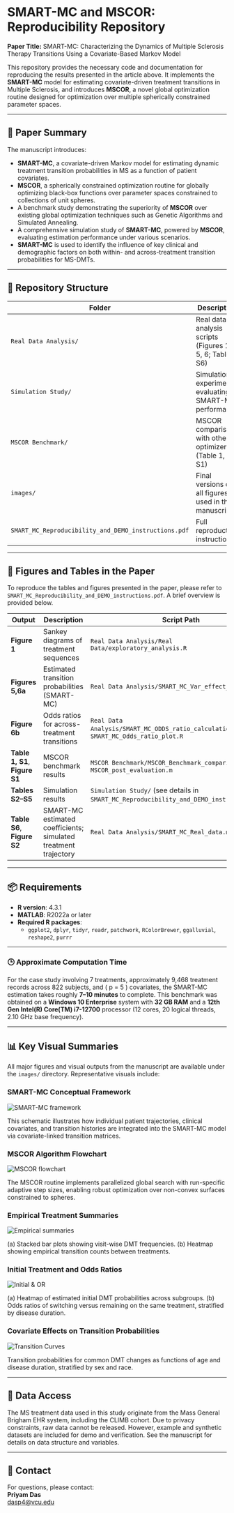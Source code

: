 # SMART-MC and MSCOR: Reproducibility Repository

**Paper Title:**  SMART-MC: Characterizing the Dynamics of Multiple Sclerosis Therapy Transitions Using a Covariate-Based Markov Model 

This repository provides the necessary code and documentation for reproducing the results presented in the article above. It implements the **SMART-MC** model for estimating covariate-driven treatment transitions in Multiple Sclerosis, and introduces **MSCOR**, a novel global optimization routine designed for optimization over multiple spherically constrained parameter spaces.

---

## 📄 Paper Summary

The manuscript introduces:

- **SMART-MC**, a covariate-driven Markov model for estimating dynamic treatment transition probabilities in MS as a function of patient covariates.
- **MSCOR**, a spherically constrained optimization routine for globally optimizing black-box functions over parameter spaces constrained to collections of unit spheres.
- A benchmark study demonstrating the superiority of **MSCOR** over existing global optimization techniques such as Genetic Algorithms and Simulated Annealing.
- A comprehensive simulation study of **SMART-MC**, powered by **MSCOR**, evaluating estimation performance under various scenarios.
- **SMART-MC** is used to identify the influence of key clinical and demographic factors on both within- and across-treatment transition probabilities for MS-DMTs.

---

## 📁 Repository Structure

| Folder | Description |
|--------|-------------|
| `Real Data Analysis/` | Real data analysis scripts (Figures 1, 5, 6; Table S6) |
| `Simulation Study/` | Simulation experiments evaluating SMART-MC performance |
| `MSCOR Benchmark/` | MSCOR comparison with other optimizers (Table 1, Fig S1) |
| `images/` | Final versions of all figures used in the manuscript |
| `SMART_MC_Reproducibility_and_DEMO_instructions.pdf` | Full reproduction instructions |

---

## 🧮 Figures and Tables in the Paper

To reproduce the tables and figures presented in the paper, please refer to `SMART_MC_Reproducibility_and_DEMO_instructions.pdf`. A brief overview is provided below.


| Output        | Description                                | Script Path                            |
|---------------|--------------------------------------------|----------------------------------------|
| **Figure 1**  | Sankey diagrams of treatment sequences     | `Real Data Analysis/Real Data/exploratory_analysis.R` |
| **Figures 5,6a** | Estimated transition probabilities (SMART-MC) | `Real Data Analysis/SMART_MC_Var_effect_plot.R` |
| **Figure 6b** | Odds ratios for across-treatment transitions | `Real Data Analysis/SMART_MC_ODDS_ratio_calculation.m` → `SMART_MC_Odds_ratio_plot.R` |
| **Table 1, S1**, **Figure S1**   | MSCOR benchmark results                    | `MSCOR Benchmark/MSCOR_Benchmark_comparison.m` → `MSCOR_post_evaluation.m` |
| **Tables S2–S5** | Simulation results                       | `Simulation Study/` (see details in `SMART_MC_Reproducibility_and_DEMO_instructions.pdf`)        |
| **Table S6**, **Figure S2** | SMART-MC estimated coefficients; simulated treatment trajectory | `Real Data Analysis/SMART_MC_Real_data.m` |

---

## 📦 Requirements

- **R version**: 4.3.1  
- **MATLAB**: R2022a or later  
- **Required R packages**:
  - `ggplot2`, `dplyr`, `tidyr`, `readr`, `patchwork`, `RColorBrewer`, `ggalluvial`, `reshape2`, `purrr`

---

### 🕒 Approximate Computation Time

For the case study involving 7 treatments, approximately 9,468 treatment records across 822 subjects, and \( p = 5 \) covariates, the SMART-MC estimation takes roughly **7–10 minutes** to complete. This benchmark was obtained on a **Windows 10 Enterprise** system with **32 GB RAM** and a **12th Gen Intel(R) Core(TM) i7-12700** processor (12 cores, 20 logical threads, 2.10 GHz base frequency).

---

## 📊 Key Visual Summaries

All major figures and visual outputs from the manuscript are available under the `images/` directory. Representative visuals include:

### SMART-MC Conceptual Framework
![SMART-MC framework](images/SMARTMC_Concept_v3.jpg)

This schematic illustrates how individual patient trajectories, clinical covariates, and transition histories are integrated into the SMART-MC model via covariate-linked transition matrices.

### MSCOR Algorithm Flowchart
![MSCOR flowchart](images/MSCOR_concept_v4.jpg)

The MSCOR routine implements parallelized global search with run-specific adaptive step sizes, enabling robust optimization over non-convex surfaces constrained to spheres.

### Empirical Treatment Summaries
![Empirical summaries](images/Treatment_alluvial_heatmap_combined.jpg)

(a) Stacked bar plots showing visit-wise DMT frequencies. (b) Heatmap showing empirical transition counts between treatments.

### Initial Treatment and Odds Ratios
![Initial & OR](images/SMART_MC_initial_and_OR.jpg)

(a) Heatmap of estimated initial DMT probabilities across subgroups. (b) Odds ratios of switching versus remaining on the same treatment, stratified by disease duration.

### Covariate Effects on Transition Probabilities
![Transition Curves](images/SMART_MC_Transitions.jpg)

Transition probabilities for common DMT changes as functions of age and disease duration, stratified by sex and race.

---

## 🔐 Data Access

The MS treatment data used in this study originate from the Mass General Brigham EHR system, including the CLIMB cohort. Due to privacy constraints, raw data cannot be released. However, example and synthetic datasets are included for demo and verification. See the manuscript for details on data structure and variables.

---

## 💬 Contact

For questions, please contact:  
**Priyam Das**  
[dasp4@vcu.edu](mailto:dasp4@vcu.edu)

